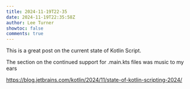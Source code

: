 ```yaml
---
title: 2024-11-19T22-35
date: 2024-11-19T22:35:58Z
author: Lee Turner
showtoc: false
comments: true
---
```


This is a great post on the current state of Kotlin Script.  

The section on the continued support for .main.kts files was music to my ears

https://blog.jetbrains.com/kotlin/2024/11/state-of-kotlin-scripting-2024/

